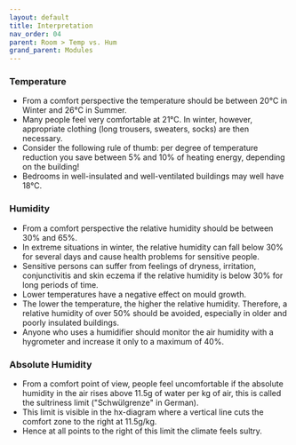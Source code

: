 ```yaml
---
layout: default
title: Interpretation
nav_order: 04
parent: Room > Temp vs. Hum
grand_parent: Modules
---
```

### Temperature
- From a comfort perspective the temperature should be between 20°C in Winter and 26°C in Summer.
- Many people feel very comfortable at 21°C. In winter, however, appropriate clothing (long trousers, sweaters, socks) are then necessary.
- Consider the following rule of thumb: per degree of temperature reduction you save between 5% and 10% of heating energy, depending on the building!
- Bedrooms in well-insulated and well-ventilated buildings may well have 18°C.


### Humidity
- From a comfort perspective the relative humidity should be between 30% and 65%.
- In extreme situations in winter, the relative humidity can fall below 30% for several days and cause health problems for sensitive people.
- Sensitive persons can suffer from feelings of dryness, irritation, conjunctivitis and skin eczema if the relative humidity is below 30% for long periods of time. 
- Lower temperatures have a negative effect on mould growth.
- The lower the temperature, the higher the relative humidity. Therefore, a relative humidity of over 50% should be avoided, especially in older and poorly insulated buildings.
- Anyone who uses a humidifier should monitor the air humidity with a hygrometer and increase it only to a maximum of 40%.

### Absolute Humidity
- From a comfort point of view, people feel uncomfortable if the absolute humidity in the air rises above 11.5g of water per kg of air, this is called the sultriness limit ("Schwülgrenze" in German).
- This limit is visible in the hx-diagram where a vertical line cuts the comfort zone to the right at 11.5g/kg.
- Hence at all points to the right of this limit the climate feels sultry.
